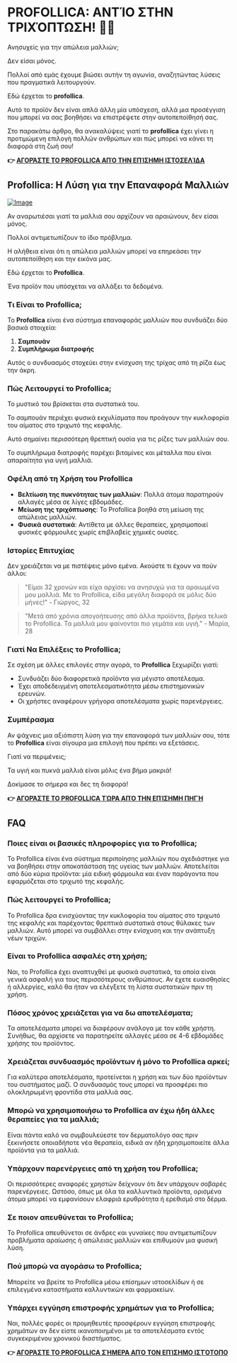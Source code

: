 # PROFOLLICA: ΑΝΤΊΟ ΣΤΗΝ ΤΡΙΧΌΠΤΩΣΗ! 💪🧴

Ανησυχείς για την απώλεια μαλλιών; 

Δεν είσαι μόνος. 

Πολλοί από εμάς έχουμε βιώσει αυτήν τη αγωνία, αναζητώντας λύσεις που πραγματικά λειτουργούν. 

Εδώ έρχεται το **profollica**. 

Αυτό το προϊόν δεν είναι απλά άλλη μία υπόσχεση, αλλά μια προσέγγιση που μπορεί να σας βοηθήσει να επιστρέψετε στην αυτοπεποίθησή σας. 

Στο παρακάτω άρθρο, θα ανακαλύψεις γιατί το **profollica** έχει γίνει η προτιμώμενη επιλογή πολλών ανθρώπων και πώς μπορεί να κάνει τη διαφορά στη ζωή σου!



**👉 [ΑΓΟΡΆΣΤΕ ΤΟ PROFOLLICA ΑΠΌ ΤΗΝ ΕΠΊΣΗΜΗ ΙΣΤΟΣΕΛΊΔΑ](https://gchaffi.com/RbWyKZxR)**

## Profollica: Η Λύση για την Επαναφορά Μαλλιών

[![Image](https://www2.sellhealth.com/57/profollica_icon002_300x400.gif)](https://gchaffi.com/RbWyKZxR)

Αν αναρωτιέσαι γιατί τα μαλλιά σου αρχίζουν να αραιώνουν, δεν είσαι μόνος. 

Πολλοί αντιμετωπίζουν το ίδιο πρόβλημα.

Η αλήθεια είναι ότι η απώλεια μαλλιών μπορεί να επηρεάσει την αυτοπεποίθηση και την εικόνα μας.

Εδώ έρχεται το **Profollica**. 

Ένα προϊόν που υπόσχεται να αλλάξει τα δεδομένα.

### Τι Είναι το Profollica;

Το **Profollica** είναι ένα σύστημα επαναφοράς μαλλιών που συνδυάζει δύο βασικά στοιχεία: 

1. **Σαμπουάν** 
2. **Συμπλήρωμα διατροφής**

Αυτός ο συνδυασμός στοχεύει στην ενίσχυση της τρίχας από τη ρίζα έως την άκρη.

### Πώς Λειτουργεί το Profollica;

Το μυστικό του βρίσκεται στα συστατικά του.

Το σαμπουάν περιέχει φυσικά εκχυλίσματα που προάγουν την κυκλοφορία του αίματος στο τριχωτό της κεφαλής.

Αυτό σημαίνει περισσότερη θρεπτική ουσία για τις ρίζες των μαλλιών σου.

Το συμπλήρωμα διατροφής παρέχει βιταμίνες και μέταλλα που είναι απαραίτητα για υγιή μαλλιά.

### Οφέλη από τη Χρήση του Profollica

- **Βελτίωση της πυκνότητας των μαλλιών**: Πολλά άτομα παρατηρούν αλλαγές μέσα σε λίγες εβδομάδες.
- **Μείωση της τριχόπτωσης**: Το Profollica βοηθά στη μείωση της απώλειας μαλλιών.
- **Φυσικά συστατικά**: Αντίθετα με άλλες θεραπείες, χρησιμοποιεί φυσικές φόρμουλες χωρίς επιβλαβείς χημικές ουσίες.
  
### Ιστορίες Επιτυχίας

Δεν χρειάζεται να με πιστέψεις μόνο εμένα. Ακούστε τι έχουν να πούν άλλοι:

> "Είμαι 32 χρονών και είχα αρχίσει να ανησυχώ για τα αραιωμένα μου μαλλιά. Με το Profollica, είδα μεγάλη διαφορά σε μόλις δύο μήνες!" - Γιώργος, 32

> "Μετά από χρόνια απογοήτευσης από άλλα προϊόντα, βρήκα τελικά το Profollica. Τα μαλλιά μου φαίνονται πιο γεμάτα και υγιή." - Μαρία, 28

### Γιατί Να Επιλέξεις το Profollica;

Σε σχέση με άλλες επιλογές στην αγορά, το **Profollica** ξεχωρίζει γιατί:

- Συνδυάζει δύο διαφορετικά προϊόντα για μέγιστο αποτέλεσμα.
- Έχει αποδεδειγμένη αποτελεσματικότητα μέσω επιστημονικών ερευνών.
- Οι χρήστες αναφέρουν γρήγορα αποτελέσματα χωρίς παρενέργειες.

### Συμπέρασμα

Αν ψάχνεις μια αξιόπιστη λύση για την επαναφορά των μαλλιών σου, τότε το **Profollica** είναι σίγουρα μια επιλογή που πρέπει να εξετάσεις.

Γιατί να περιμένεις; 

Τα υγιή και πυκνά μαλλιά είναι μόλις ένα βήμα μακριά!

Δοκίμασε το σήμερα και δες τη διαφορά!



**👉 [ΑΓΟΡΆΣΤΕ ΤΟ PROFOLLICA ΤΏΡΑ ΑΠΌ ΤΗΝ ΕΠΊΣΗΜΗ ΠΗΓΉ](https://gchaffi.com/RbWyKZxR)**

## FAQ

### Ποιες είναι οι βασικές πληροφορίες για το Profollica;
Το Profollica είναι ένα σύστημα περιποίησης μαλλιών που σχεδιάστηκε για να βοηθήσει στην αποκατάσταση της υγείας των μαλλιών. Αποτελείται από δύο κύρια προϊόντα: μία ειδική φόρμουλα και έναν παράγοντα που εφαρμόζεται στο τριχωτό της κεφαλής.

### Πώς λειτουργεί το Profollica;
Το Profollica δρα ενισχύοντας την κυκλοφορία του αίματος στο τριχωτό της κεφαλής και παρέχοντας θρεπτικά συστατικά στους θύλακες των μαλλιών. Αυτό μπορεί να συμβάλλει στην ενίσχυση και την ανάπτυξη νέων τριχών.

### Είναι το Profollica ασφαλές στη χρήση;
Ναι, το Profollica έχει αναπτυχθεί με φυσικά συστατικά, τα οποία είναι γενικά ασφαλή για τους περισσότερους ανθρώπους. Αν έχετε ευαισθησίες ή αλλεργίες, καλό θα ήταν να ελέγξετε τη λίστα συστατικών πριν τη χρήση.

### Πόσος χρόνος χρειάζεται για να δω αποτελέσματα;
Τα αποτελέσματα μπορεί να διαφέρουν ανάλογα με τον κάθε χρήστη. Συνήθως, θα αρχίσετε να παρατηρείτε αλλαγές μέσα σε 4-6 εβδομάδες χρήσης του προϊόντος.

### Χρειάζεται συνδυασμός προϊόντων ή μόνο το Profollica αρκεί;
Για καλύτερα αποτελέσματα, προτείνεται η χρήση και των δύο προϊόντων του συστήματος μαζί. Ο συνδυασμός τους μπορεί να προσφέρει πιο ολοκληρωμένη φροντίδα στα μαλλιά σας.

### Μπορώ να χρησιμοποιήσω το Profollica αν έχω ήδη άλλες θεραπείες για τα μαλλιά;
Είναι πάντα καλό να συμβουλεύεστε τον δερματολόγο σας πριν ξεκινήσετε οποιαδήποτε νέα θεραπεία, ειδικά αν ήδη χρησιμοποιείτε άλλα προϊόντα για τα μαλλιά.

### Υπάρχουν παρενέργειες από τη χρήση του Profollica;
Οι περισσότερες αναφορές χρηστών δείχνουν ότι δεν υπάρχουν σοβαρές παρενέργειες. Ωστόσο, όπως με όλα τα καλλυντικά προϊόντα, ορισμένα άτομα μπορεί να εμφανίσουν ελαφριά ερυθρότητα ή ερεθισμό στο δέρμα. 

### Σε ποιον απευθύνεται το Profollica;
Το Profollica απευθύνεται σε άνδρες και γυναίκες που αντιμετωπίζουν προβλήματα αραίωσης ή απώλειας μαλλιών και επιθυμούν μια φυσική λύση.

### Πού μπορώ να αγοράσω το Profollica;
Μπορείτε να βρείτε το Profollica μέσω επίσημων ιστοσελίδων ή σε επιλεγμένα καταστήματα καλλυντικών και φαρμακείων.

### Υπάρχει εγγύηση επιστροφής χρημάτων για το Profollica; 
Ναι, πολλές φορές οι προμηθευτές προσφέρουν εγγύηση επιστροφής χρημάτων αν δεν είστε ικανοποιημένοι με τα αποτελέσματα εντός συγκεκριμένου χρονικού διαστήματος.



**👉 [ΑΓΟΡΆΣΤΕ ΤΟ PROFOLLICA ΣΉΜΕΡΑ ΑΠΌ ΤΟΝ ΕΠΊΣΗΜΟ ΙΣΤΌΤΟΠΟ](https://gchaffi.com/RbWyKZxR)**